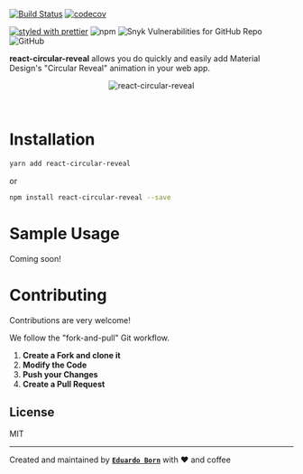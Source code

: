 [![Build Status](https://travis-ci.com/nosachamos/react-circular-reveal.svg?branch=master)](https://travis-ci.com/nosachamos/react-circular-reveal)
[![codecov](https://codecov.io/gh/nosachamos/react-circular-reveal/branch/master/graph/badge.svg)](https://codecov.io/gh/nosachamos/react-circular-reveal)

[![styled with prettier](https://img.shields.io/badge/styled_with-prettier-ff69b4.svg)](https://github.com/prettier/prettier)
![npm](https://img.shields.io/npm/v/react-circular-reveal.svg)
![Snyk Vulnerabilities for GitHub Repo](https://img.shields.io/snyk/vulnerabilities/github/nosachamos/react-circular-reveal.svg)
![GitHub](https://img.shields.io/github/license/nosachamos/react-circular-reveal.svg)

**react-circular-reveal** allows you do quickly and easily add Material Design's "Circular Reveal" animation in your web app.

<p align="center">
<img src="https://github.com/nosachamos/react-circular-reveal/raw/master/docs/_media/logo.png" alt="react-circular-reveal" style="max-width:100%;">
</p>
<br/>

# Installation

```sh
yarn add react-circular-reveal
```

or

```sh
npm install react-circular-reveal --save
```

# Sample Usage

Coming soon!


# Contributing

Contributions are very welcome!

We follow the "fork-and-pull" Git workflow.

1. **Create a Fork and clone it**
2. **Modify the Code**
3. **Push your Changes**
4. **Create a Pull Request**

## License

MIT

---

Created and maintained by **[`Eduardo Born`](http://github.com/nosachamos)** with ❤ and coffee
